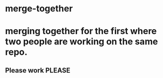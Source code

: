 # merge-together

# merging together for the first where two people are working on the same repo.

## Please work PLEASE

